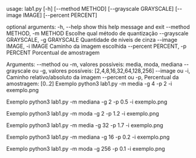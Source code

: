 usage: lab1.py [-h] [--method METHOD] [--grayscale GRAYSCALE] [--image IMAGE]
               [--percent PERCENT]

optional arguments:
  -h, --help            show this help message and exit
  --method METHOD, -m METHOD
                        Escolhe qual método de quantização
  --grayscale GRAYSCALE, -g GRAYSCALE
                        Quantidade de níveis de cinza
  --image IMAGE, -i IMAGE
                        Caminho da imagem escolhida
  --percent PERCENT, -p PERCENT
                        Porcentual de amostragem

Arguments:
--method ou -m, valores possíveis: media, moda, mediana
--grayscale ou -g, valores possíveis: [2,4,8,16,32,64,128,256]
--image ou -i, Caminho relativo/absoluto da imagem 
--percent ou -p, Percentual da amostragem: [0..2]
Exemplo python3 lab1.py -m media -g 4 -p 2 -i exemplo.png

Exemplo python3 lab1.py -m mediana -g 2 -p 0.5 -i exemplo.png

Exemplo python3 lab1.py -m moda -g 2 -p 1.2 -i exemplo.png

Exemplo python3 lab1.py -m media -g 32 -p 1.7 -i exemplo.png

Exemplo python3 lab1.py -m mediana -g 16 -p 0.2 -i exemplo.png

Exemplo python3 lab1.py -m moda -g 256 -p 0.1 -i exemplo.png